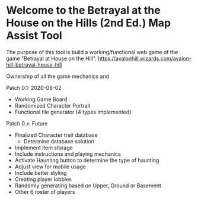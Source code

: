 # Welcome to the Betrayal at the House on the Hills (2nd Ed.) Map Assist Tool
The purpose of this tool is build a working/functional web game of the game "Betrayal at House on the Hill". 
https://avalonhill.wizards.com/avalon-hill-betrayal-house-hill

Ownership of all the game mechanics and 

Patch 0.1: 2020-06-02
- Working Game Board
- Randomized Character Portrait
- Functional tile generator (4 types implemented)

Patch 0.x: Future
- Finalized Character trait database
  - Determine database solution
- Implement item storage 
- Include instructions and playing mechanics
- Activate Haunting button to determine the type of haunting
- Adjust view for mobile usage
- Include better styling
- Creating player lobbies
- Randomly generating based on Upper, Ground or Basement
- Other 6 roster of players
